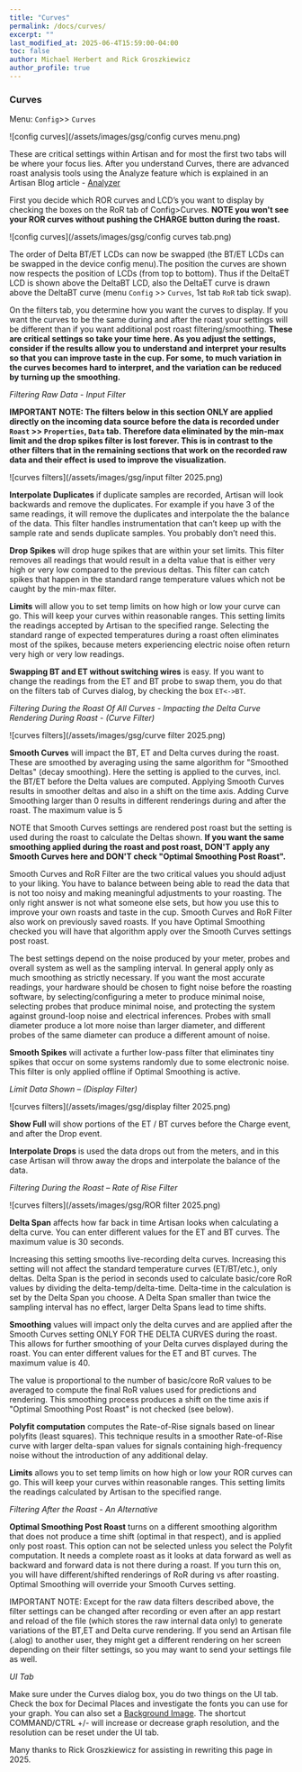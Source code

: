 ```yaml
---
title: "Curves"
permalink: /docs/curves/
excerpt: ""
last_modified_at: 2025-06-4T15:59:00-04:00
toc: false
author: Michael Herbert and Rick Groszkiewicz
author_profile: true
---
```


### Curves

Menu: `Config`>> `Curves`

![config curves](/assets/images/gsg/config curves menu.png)

These are critical settings within Artisan and for most the first two tabs will be where your focus lies.  After you understand Curves, there are advanced roast analysis tools using the Analyze feature which is explained in an Artisan Blog article - [Analyzer](https://artisan-roasterscope.blogspot.com/2019/11/analyzer.html)

First you decide which ROR curves and LCD’s you want to display by checking the boxes on the RoR tab of Config>Curves.  **NOTE you won't see your ROR curves without pushing the CHARGE button during the roast.** 

![config curves](/assets/images/gsg/config curves tab.png)

The order of Delta BT/ET LCDs can now be swapped (the BT/ET LCDs can be swapped in the device config menu).The position the curves are shown now respects the position of LCDs (from top to bottom). Thus if the DeltaET LCD is shown above the DeltaBT LCD, also the DeltaET curve is drawn above the DeltaBT curve (menu `Config` >> `Curves`, 1st tab `RoR` tab tick swap).    

On the filters tab, you determine how you want the curves to display.  If you want the curves to be the same during and after the roast your settings will be different than if you want additional post roast filtering/smoothing. **These are critical settings so take your time here.  As you adjust the settings, consider if the results allow you to understand and interpret your results so that you can improve taste in the cup.  For some, to much variation in the curves becomes hard to interpret, and the variation can be reduced by turning up the smoothing.**

*Filtering Raw Data - Input Filter*

**IMPORTANT NOTE:  The filters below in this section ONLY are applied directly on the incoming data source before the data is recorded under `Roast` >> `Properties`, `Data` tab. Therefore data eliminated by the min-max limit and the drop spikes filter is lost forever. This is in contrast to the other filters that in the remaining sections that work on the recorded raw data and their effect is used to improve the visualization.**

![curves filters](/assets/images/gsg/input filter 2025.png)

**Interpolate Duplicates** if duplicate samples are recorded, Artisan will look backwards and remove the duplicates.  For example if you have 3 of the same readings, it will remove the duplicates and interpolate the the balance of the data.  This filter handles instrumentation that can’t keep up with the sample rate and sends duplicate samples.  You probably don’t need this.  

**Drop Spikes** will drop huge spikes that are within your set limits. This filter removes all readings that would result in a delta value that is either very high or very low compared to the previous deltas. This filter can catch spikes that happen in the standard range temperature values which not be caught by the min-max filter.

**Limits** will allow you to set temp limits on how high or low your curve can go.  This will keep your curves within reasonable ranges.  This setting limits the readings accepted by Artisan to the specified range. Selecting the standard range of expected temperatures during a roast often eliminates most of the spikes, because meters experiencing electric noise often return very high or very low readings.

**Swapping BT and ET without switching wires** is easy.  If you want to change the readings from the ET and BT probe to swap them, you do that on the filters tab of Curves dialog, by checking the box `ET<->BT`.



*Filtering During the Roast Of All Curves - Impacting the Delta Curve Rendering During Roast - (Curve Filter)*

![curves filters](/assets/images/gsg/curve filter 2025.png)

**Smooth Curves** will impact the BT, ET and Delta curves during the roast. These are smoothed by averaging using the same algorithm for "Smoothed Deltas" (decay smoothing). Here the setting is applied to the curves, incl. the BT/ET before the Delta values are computed.  Applying Smooth Curves results in smoother deltas and also in a shift on the time axis. Adding Curve Smoothing larger than 0 results in different renderings during and after the roast.  The maximum value is 5

NOTE that Smooth Curves settings are rendered post roast but the setting is used during the roast to calculate the Deltas shown.  **If you want the same smoothing applied during the roast and post roast, DON'T apply any Smooth Curves here and DON'T check "Optimal Smoothing Post Roast".**

Smooth Curves and RoR Filter are the two critical values you should adjust to your liking.  You have to balance between being able to read the data that is not too noisy and making meaningful adjustments to your roasting.  The only right answer is not what someone else sets, but how you use this to improve your own roasts and taste in the cup. Smooth Curves and RoR Filter also work on previously saved roasts.  If you have Optimal Smoothing checked you will have that algorithm apply over the Smooth Curves settings post roast.

The best settings depend on the noise produced by your meter, probes and overall system as well as the sampling interval. In general apply only as much smoothing as strictly necessary. If you want the most accurate readings, your hardware should be chosen to fight noise before the roasting software, by selecting/configuring a meter to produce minimal noise, selecting probes that produce minimal noise, and protecting the system against ground-loop noise and electrical inferences.  Probes with small diameter produce a lot more noise than larger diameter, and different probes of the same diameter can produce a different amount of noise.

**Smooth Spikes** will activate a further low-pass filter that eliminates tiny spikes that occur on some systems randomly due to some electronic noise. This filter is only applied offline if Optimal Smoothing is active.

*Limit Data Shown – (Display Filter)*

![curves filters](/assets/images/gsg/display filter 2025.png)

**Show Full** will show portions of the ET / BT curves before the Charge event, and after the Drop event. 

**Interpolate Drops** is used the data drops out from the meters, and in this case Artisan will throw away the drops and interpolate the balance of the data.   


*Filtering During the Roast – Rate of Rise Filter*

![curves filters](/assets/images/gsg/ROR filter 2025.png)

**Delta Span** affects how far back in time Artisan looks when calculating a delta curve. You can enter different values for the ET and BT curves.   The maximum value is 30 seconds.  

Increasing this setting smooths live-recording delta curves. Increasing this setting will not affect the standard temperature curves (ET/BT/etc.), only deltas. Delta Span is the period in seconds used to calculate basic/core RoR values by dividing the delta-temp/delta-time. Delta-time in the calculation is set by the Delta Span you choose. A Delta Span smaller than twice the sampling interval has no effect, larger Delta Spans lead to time shifts.

**Smoothing** values will impact only the delta curves and are applied after the Smooth Curves setting ONLY FOR THE DELTA CURVES during the roast.  This allows for further smoothing of your Delta curves displayed during the roast.  You can enter different values for the ET and BT curves.  The maximum value is 40.  

The value is proportional to the number of basic/core RoR values to be averaged to compute the final RoR values used for predictions and rendering. This smoothing process produces a shift on the time axis if "Optimal Smoothing Post Roast" is not checked (see below).


**Polyfit computation** computes the Rate-of-Rise signals based on linear polyfits (least squares). This technique results in a smoother Rate-of-Rise curve with larger delta-span values for signals containing high-frequency noise without the introduction of any additional delay.

**Limits** allows you to set temp limits on how high or low your ROR curves can go. This will keep your curves within reasonable ranges. This setting limits the readings calculated by Artisan to the specified range. 

*Filtering After the Roast - An Alternative*

**Optimal Smoothing Post Roast** turns on a different smoothing algorithm that does not produce a time shift (optimal in that respect), and is applied only post roast.  This option can not be selected unless you select the Polyfit computation.  It needs a complete roast as it looks at data forward as well as backward and forward data is not there during a roast.  If you turn this on, you will have different/shifted renderings of RoR during vs after roasting.  Optimal Smoothing will override your Smooth Curves setting.  

IMPORTANT NOTE:  Except for the raw data filters described above, the filter settings can be changed after recording or even after an app restart and reload of the file (which stores the raw internal data only) to generate variations of the BT,ET and Delta curve rendering. If you send an Artisan file (.alog) to another user, they might get a different rendering on her screen depending on their filter settings, so you may want to send your settings file as well.  

*UI Tab*

Make sure under the Curves dialog box, you do two things on the UI tab.  Check the box for Decimal Places and investigate the fonts you can use for your graph.  You can also set a [Background Image](https://artisan-scope.org/docs/colors/).  The shortcut COMMAND/CTRL +/- will increase or decrease graph resolution, and the resolution can be reset under the UI tab.  

Many thanks to Rick Groszkiewicz for assisting in rewriting this page in 2025.  
